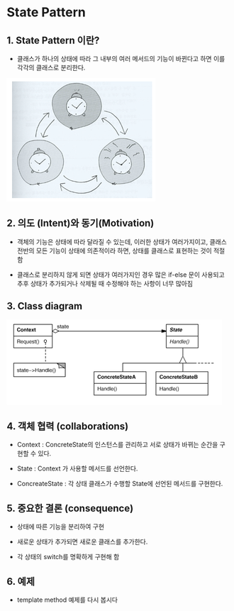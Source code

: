 # State Pattern

## 1. State Pattern 이란?

- 클래스가 하나의 상태에 따라 그 내부의 여러 메서드의 기능이 바뀐다고 하면 이를 각각의 클래스로 분리한다.

![state](./img/state.png)


## 2. 의도 (Intent)와 동기(Motivation)

- 객체의 기능은 상태에 따라 달라질 수 있는데, 이러한 상태가 여러가지이고, 클래스 전반의 모든 기능이 상태에 의존적이라 하면, 상태를 클래스로 표현하는 것이 적절함
   
- 클래스로 분리하지 않게 되면 상태가 여러가지인 경우 많은 if-else 문이 사용되고 추후 상태가 추가되거나 삭제될 때 수정해야 하는 사항이 너무 많아짐

## 3. Class diagram

![statediagram](./img/statediagram.png)

## 4. 객체 협력 (collaborations)

- Context  : ConcreteState의 인스턴스를 관리하고 서로 상태가 바뀌는 순간을 구현할 수 있다.

- State : Context 가 사용할 메서드를 선언한다.

- ConcreateState : 각 상태 클래스가 수행할 State에 선언된 메서드를 구현한다.
  

## 5. 중요한 결론 (consequence)

- 상태에 따른 기능을 분리하여 구현

- 새로운 상태가 추가되면 새로운 클래스를 추가한다.

- 각 상태의 switch를 명확하게 구현해 함 


## 6. 예제 

- template method 예제를 다시 봅시다
